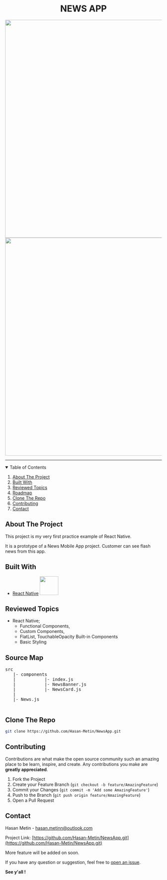 

  <h1 align="center">NEWS APP</h1>
<p align="center" >
<img src="./gifs/GalaxyS10.gif"  height="700"  />
<img src="./gifs/Iphone12.gif"  height="700"  />
</p>
<hr/>

<!-- TABLE OF CONTENTS -->
<details open="open">
  <summary>Table of Contents</summary>
  <ol>
    <li><a href="#about-the-project">About The Project</a></li>
    <li><a href="#built-with">Built With</a></li>
    <li><a href="#reviewed-topics">Reviewed Topics</a></li>
    <li><a href="#roadmap">Roadmap</a></li>
    <li><a href="#clone-the-repo">Clone The Repo</a></li>
    <li><a href="#contributing">Contributing</a></li>
    <li><a href="#contact">Contact</a></li>
    
  </ol>
</details>



<!-- ABOUT THE PROJECT -->
## About The Project
This project is my very first practice example of React Native.

It is a prototype of a News Mobile App project. Customer can see flash news from this app.


## Built With

* [React Native](https://reactnative.dev/) <img height=60px src="https://img.icons8.com/color/72/react-native.png"> 

## Reviewed Topics

* React Native;
    - Functional Components,
    - Custom Components,
    - FlatList, TouchableOpacity Built-in Components
    - Basic Styling


## Source Map
<pre>
src
   |- components
   |           |- index.js
   |           |- NewsBanner.js
   |           |- NewsCard.js
   |
   |- News.js
   
</pre>


## Clone The Repo
   ```sh
   git clone https://github.com/Hasan-Metin/NewsApp.git
   ```

## Contributing

Contributions are what make the open source community such an amazing place to be learn, inspire, and create. Any contributions you make are **greatly appreciated**.

1. Fork the Project
2. Create your Feature Branch (`git checkout -b feature/AmazingFeature`)
3. Commit your Changes (`git commit -m 'Add some AmazingFeature'`)
4. Push to the Branch (`git push origin feature/AmazingFeature`)
5. Open a Pull Request


## Contact

Hasan Metin - <a href="mailto: hasan.metinn@outlook.com">hasan.metinn@outlook.com</a>

Project Link: [https://github.com/Hasan-Metin/NewsApp.git](https://github.com/Hasan-Metin/NewsApp.git)



<!-- ACKNOWLEDGEMENTS -->
More feature will be added on soon.

If you have any question or suggestion, feel free to [open an issue](https://github.com/Hasan-Metin/NewsApp/issues).

**See y'all !**

